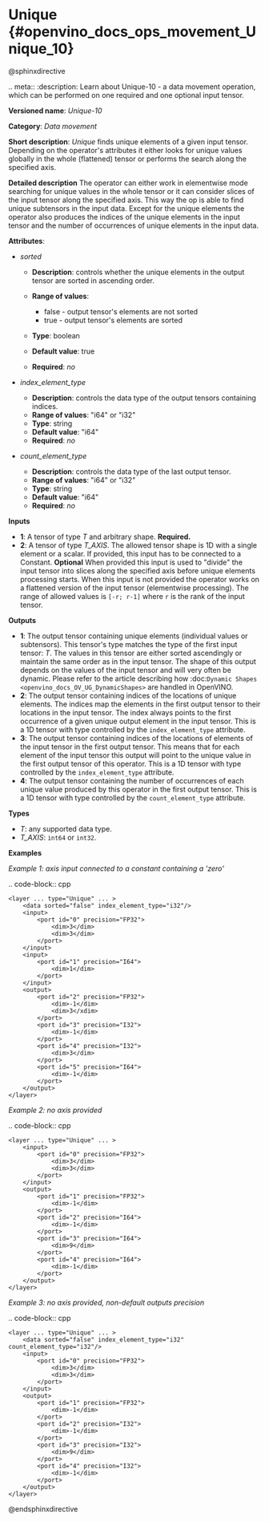 # Unique  {#openvino_docs_ops_movement_Unique_10}

@sphinxdirective

.. meta::
  :description: Learn about Unique-10 - a data movement operation, which can be 
                performed on one required and one optional input tensor.

**Versioned name**: *Unique-10*

**Category**: *Data movement*

**Short description**: *Unique* finds unique elements of a given input tensor. Depending on the operator's attributes it either looks for unique values globally in the whole (flattened) tensor or performs the search along the specified axis.

**Detailed description**
The operator can either work in elementwise mode searching for unique values in the whole tensor or it can consider slices of the input tensor along the specified axis. This way the op is able to find unique subtensors in the input data. Except for the unique elements the operator also produces the indices of the unique elements in the input tensor and the number of occurrences of unique elements in the input data.

**Attributes**:

* *sorted*

  * **Description**: controls whether the unique elements in the output tensor are sorted in ascending order.
  * **Range of values**:

    * false - output tensor's elements are not sorted
    * true - output tensor's elements are sorted
  * **Type**: boolean
  * **Default value**: true
  * **Required**: *no*

* *index_element_type*

  * **Description**: controls the data type of the output tensors containing indices.
  * **Range of values**: "i64" or "i32"
  * **Type**: string
  * **Default value**: "i64"
  * **Required**: *no*

* *count_element_type*

  * **Description**: controls the data type of the last output tensor.
  * **Range of values**: "i64" or "i32"
  * **Type**: string
  * **Default value**: "i64"
  * **Required**: *no*

**Inputs**

* **1**: A tensor of type *T* and arbitrary shape. **Required.**
* **2**: A tensor of type *T_AXIS*. The allowed tensor shape is 1D with a single element or a scalar. If provided, this input has to be connected to a Constant. **Optional**
  When provided this input is used to "divide" the input tensor into slices along the specified axis before unique elements processing starts. When this input is not provided the operator works on a flattened version of the input tensor (elementwise processing). The range of allowed values is ``[-r; r-1]`` where ``r`` is the rank of the input tensor.

**Outputs**

* **1**: The output tensor containing unique elements (individual values or subtensors). This tensor's type matches the type of the first input tensor: *T*. The values in this tensor are either sorted ascendingly or maintain the same order as in the input tensor. The shape of this output depends on the values of the input tensor and will very often be dynamic. Please refer to the article describing how :doc:`Dynamic Shapes <openvino_docs_OV_UG_DynamicShapes>` are handled in OpenVINO.
* **2**: The output tensor containing indices of the locations of unique elements. The indices map the elements in the first output tensor to their locations in the input tensor. The index always points to the first occurrence of a given unique output element in the input tensor. This is a 1D tensor with type controlled by the ``index_element_type`` attribute.
* **3**: The output tensor containing indices of the locations of elements of the input tensor in the first output tensor. This means that for each element of the input tensor this output will point to the unique value in the first output tensor of this operator. This is a 1D tensor with type controlled by the ``index_element_type`` attribute.
* **4**: The output tensor containing the number of occurrences of each unique value produced by this operator in the first output tensor. This is a 1D tensor with type controlled by the ``count_element_type`` attribute.

**Types**

* *T*: any supported data type.
* *T_AXIS*: ``int64`` or ``int32``.

**Examples**

*Example 1: axis input connected to a constant containing a 'zero'*

.. code-block:: cpp 

    <layer ... type="Unique" ... >
        <data sorted="false" index_element_type="i32"/>
        <input>
            <port id="0" precision="FP32">
                <dim>3</dim>
                <dim>3</dim>
            </port>
        </input>
        <input>
            <port id="1" precision="I64">
                <dim>1</dim>
            </port>
        </input>
        <output>
            <port id="2" precision="FP32">
                <dim>-1</dim>
                <dim>3</xdim>
            </port>
            <port id="3" precision="I32">
                <dim>-1</dim>
            </port>
            <port id="4" precision="I32">
                <dim>3</dim>
            </port>
            <port id="5" precision="I64">
                <dim>-1</dim>
            </port>
        </output>
    </layer>


*Example 2: no axis provided*

.. code-block:: cpp 

    <layer ... type="Unique" ... >
        <input>
            <port id="0" precision="FP32">
                <dim>3</dim>
                <dim>3</dim>
            </port>
        </input>
        <output>
            <port id="1" precision="FP32">
                <dim>-1</dim>
            </port>
            <port id="2" precision="I64">
                <dim>-1</dim>
            </port>
            <port id="3" precision="I64">
                <dim>9</dim>
            </port>
            <port id="4" precision="I64">
                <dim>-1</dim>
            </port>
        </output>
    </layer>

*Example 3: no axis provided, non-default outputs precision*

.. code-block:: cpp 

    <layer ... type="Unique" ... >
        <data sorted="false" index_element_type="i32" count_element_type="i32"/>
        <input>
            <port id="0" precision="FP32">
                <dim>3</dim>
                <dim>3</dim>
            </port>
        </input>
        <output>
            <port id="1" precision="FP32">
                <dim>-1</dim>
            </port>
            <port id="2" precision="I32">
                <dim>-1</dim>
            </port>
            <port id="3" precision="I32">
                <dim>9</dim>
            </port>
            <port id="4" precision="I32">
                <dim>-1</dim>
            </port>
        </output>
    </layer>


@endsphinxdirective

